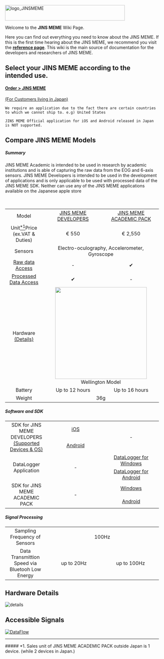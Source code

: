 <img src="https://raw.github.com/wiki/jins-meme/documentation/images/logo_JINSMEME.png" alt="logo_JINSMEME" width="392" height="51">
<!--
default size width="3840" height="513"
-->

Welcome to the **JINS MEME** Wiki Page. 

Here you can find out everything you need to know about the JINS MEME. If this is the first time hearing about the JINS MEME, we recommend you visit the [**reference page**](https://github.com/jins-meme/documentation/tree/master/reference). This wiki is the main source of documentation for the developers and researchers of JINS MEME.

## Select your JINS MEME according to the intended use.
#### **[Order > JINS MEME](https://jins-meme.com/en/purchase/application)**

[(For Customers living in Japan)](https://jins-meme.com/en/products/confirm-es/)

`We require an application due to the fact there are certain countries to which we cannot ship to. e.g) United States`

`JINS MEME Official application for iOS and Android released in Japan is NOT supported.`

## Compare JINS MEME Models
##### Summary

JINS MEME Academic is intended to be used in research by academic institutions and is able of capturing the raw data from the EOG and 6-axis sensors. JINS MEME Developers is intended to be used in the development of applications and is only applicable to be used with processed data of the JINS MEME SDK. Neither can use any of the JINS MEME applications available on the Japanese apple store

<table syle="width:100%">
<tr>
  <td align="center" width="20%">Model</td>
  <td align="center" width="30%"><a href="https://github.com/jins-meme/documentation/tree/master/developers">JINS MEME DEVELOPERS</a></td>
  <td align="center" width="30%"><a href="https://github.com/jins-meme/documentation/tree/master/academic-pack">JINS MEME ACADEMIC PACK</a></td>
</tr>

<tr>
  <td align="center">Unit<a href="https://github.com/jins-meme/documentation#1-sales-unit-of-jins-meme-academic-pack-outside-japan-is-1-device-while-2-devices-in-japan"><sup>*1</sup></a>Price
 <br> (ex.VAT & Duties)</td>
  <td align="center">€ 550</td>
　<td align="center">€ 2,550</td>
</tr>

<tr>
  <td align="center">Sensors</td>
  <td colspan="2" align="center">Electro-oculography, Accelerometer, Gyroscope</td>
</tr>

<tr>
  <td align="center"><a href="https://github.com/jins-meme/documentation#accessible-signals">Raw data Access</a></td>
  <td align="center"> - </td>
  <td align="center"> ✔ </td>
</tr>

<tr>
  <td align="center"><a href="https://github.com/jins-meme/documentation#accessible-signals">Processed Data Access</a></td>
  <td align="center"> ✔ </td>
  <td align="center"> - </td>
</tr>

<tr>
  <td align="center">Hardware<br><a href="https://github.com/jins-meme/documentation#hardware-details">(Details)</a></td>
  <td colspan="2" align="center"><img width="300" src="https://raw.github.com/wiki/jins-meme/documentation/images/Wellington.JPG" /> <br> Wellington Model </td>
</tr>

<tr>
  <td align="center">Battery</td>
  <td align="center"> Up to 12 hours </td>
  <td align="center"> Up to 16 hours </td>
</tr>

<tr>
  <td align="center">Weight</td>
  <td colspan="2" align="center"> 36g</td>
</tr>

</table>

##### Software and SDK
<table syle="width:100%">
<tr>
  <td rowspan="2" align="center" width="20%">SDK for JINS MEME DEVELOPERS <br><a href="https://github.com/jins-meme/home/wiki/JINS-MEME-DEVELOPERS#supporting-mobile-devices-and-os">(Supported Devices & OS)</a> </td>
  <td align="center" width="30%"><a href="https://developers.jins.com/en/login/?goto=/sdks/ios/">iOS</a>
  <td rowspan="2" align="center" width="30%">-</td>  
</tr>

<tr>
  <td align="center" width="30%"><a href="https://developers.jins.com/en/login/?goto=/sdks/android/">Android</a> 
</tr>

<tr>
  <td rowspan="2" align="center" width="20%">DataLogger Application</td>
  <td rowspan="2" align="center" width="30%"> - </td>
  <td align="center" width="30%"><a href="https://github.com/jins-meme/academic-windows-datalogger/releases">DataLogger for Windows</a></td>
</tr>

<tr>
  <td align="center" width="30%"><a href="https://github.com/jins-meme/academic-android-datalogger/releases">DataLogger for Android</a></td>
</tr>

<tr>
  <td rowspan="2" align="center" width="20%">SDK for JINS MEME ACADEMIC PACK</td>
  <td rowspan="2" align="center" width="30%">-</td>  
  <td align="center" width="30%"><a href="https://github.com/jins-meme/academic-windows-library">Windows</a>
</tr>

<tr>
  <td align="center" width="30%"><a href="https://github.com/jins-meme/academic-android-library">Android</a> 
</tr>
</table>

##### Signal Processing
<table syle="width:100%">
<tr>
  <td align="center" width="20%">Sampling Frequency of Sensors</td>
  <td colspan="2" align="center" width="30%">100Hz</td>  
</tr>

<tr>
  <td align="center" width="20%">Data Transmittion Speed via Bluetooh Low Energy</td>
  <td align="center" width="30%">up to 20Hz</td>
  <td align="center" width="30%">up to 100Hz</td>  
</tr>
</table>

## Hardware Details
![details](https://raw.github.com/wiki/jins-meme/documentation/images/hw_details.png)

## Accessible Signals
<a href="https://raw.github.com/wiki/jins-meme/documentation/images/dataflowchart01.png">![DataFlow](https://raw.github.com/wiki/jins-meme/documentation/images/dataflowchart01.png)</a>

<hr>
##### *1. Sales unit of JINS MEME ACADEMIC PACK outside Japan is 1 device. (while 2 devices in Japan.)  
